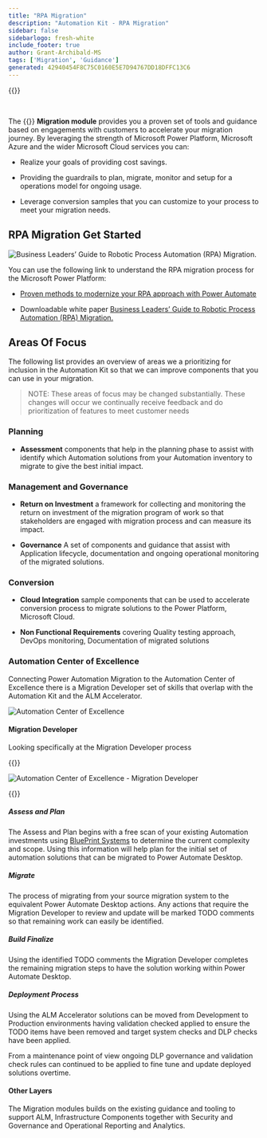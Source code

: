 ```yaml
---
title: "RPA Migration"
description: "Automation Kit - RPA Migration"
sidebar: false
sidebarlogo: fresh-white
include_footer: true
author: Grant-Archibald-MS
tags: ['Migration', 'Guidance']
generated: 42940454F8C75C0160E5E7D94767DD18DFFC13C6
---
```


{{<toc>}}

<br/>

The {{<product-name>}} **Migration module** provides you a proven set of tools and guidance based on engagements with customers to accelerate your migration journey. By leveraging the strength of Microsoft Power Platform, Microsoft Azure and the wider Microsoft Cloud services you can:

- Realize your goals of providing cost savings.

- Providing the guardrails to plan, migrate, monitor and setup for a operations model for ongoing usage.

- Leverage conversion samples that you can customize to your process to meet your migration needs.

## RPA Migration Get Started

![Business Leaders’ Guide to Robotic Process Automation (RPA) Migration.](https://msflowblogscdn.azureedge.net/wp-content/uploads/2022/01/RPAWhitepaper_Img-241x300.png)

You can use the following link to understand the RPA migration process for the Microsoft Power Platform:

- [Proven methods to modernize your RPA approach with Power Automate](https://powerautomate.microsoft.com/blog/proven-methods-to-modernize-your-rpa-approach-with-power-automate/)

- Downloadable white paper [Business Leaders’ Guide to Robotic Process Automation (RPA) Migration.](https://aka.ms/PAD/RPAMigrationWhitepaper)

## Areas Of Focus

The following list provides an overview of areas we a prioritizing for inclusion in the Automation Kit so that we can improve components that you can use in your migration.

> NOTE: These areas of focus may be changed substantially. These changes will occur we continually receive feedback and do prioritization of features to meet customer needs

### Planning

- **Assessment** components that help in the planning phase to assist with identify which Automation solutions from your Automation inventory to migrate to give the best initial impact.

### Management and Governance

- **Return on Investment** a framework for collecting and monitoring the return on investment of the migration program of work so that stakeholders are engaged with migration process and can measure its impact.

- **Governance** A set of components and guidance that assist with Application lifecycle, documentation and ongoing operational monitoring of the migrated solutions.

### Conversion

- **Cloud Integration** sample components that can be used to accelerate conversion process to migrate solutions to the Power Platform, Microsoft Cloud.

- **Non Functional Requirements** covering Quality testing approach, DevOps monitoring, Documentation of migrated solutions

### Automation Center of Excellence

Connecting Power Automation Migration to the Automation Center of Excellence there is a Migration Developer set of skills that overlap with the Automation Kit and the ALM Accelerator.

![Automation Center of Excellence](/images/illustrations/automation-kit-migration.svg)

#### Migration Developer

Looking specifically at the Migration Developer process

{{<border>}}

![Automation Center of Excellence - Migration Developer](/images/illustrations/automation-kit-migration-developer.svg)

{{</border>}}

##### Assess and Plan

The Assess and Plan begins with a free scan of your existing Automation investments using [BluePrint Systems](https://www.blueprintsys.com/) to determine the current complexity and scope. Using this information will help plan for the initial set of automation solutions that can be migrated to Power Automate Desktop.

##### Migrate

The process of migrating from your source migration system to the equivalent Power Automate Desktop actions. Any actions that require the Migration Developer to review and update will be marked TODO comments so that remaining work can easily be identified.

##### Build Finalize

Using the identified TODO comments the Migration Developer completes the remaining migration steps to have the solution working within Power Automate Desktop.

##### Deployment Process

Using the ALM Accelerator solutions can be moved from Development to Production environments having validation checked applied to ensure the TODO items have been removed and target system checks and DLP checks have been applied.

From a maintenance point of view ongoing DLP governance and validation check rules can continued to be applied to fine tune and update deployed solutions overtime.

#### Other Layers

The Migration modules builds on the existing guidance and tooling to support ALM, Infrastructure Components together with Security and Governance and Operational Reporting and Analytics.
